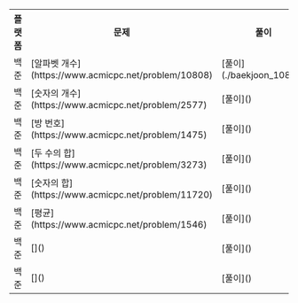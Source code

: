 <table>
<tr>
<th>플랫폼</th>
<th>문제</th>
<th>풀이</th>
</tr>

<tr>
<td>백준</td>
<td>[알파벳 개수](https://www.acmicpc.net/problem/10808)</td>
<td>[풀이](./baekjoon_10808)</td>
</tr>

<tr>
<td>백준</td>
<td>[숫자의 개수](https://www.acmicpc.net/problem/2577)</td>
<td>[풀이]()</td>
</tr>

<tr>
<td>백준</td>
<td>[방 번호](https://www.acmicpc.net/problem/1475)</td>
<td>[풀이]()</td>
</tr>

<tr>
<td>백준</td>
<td>[두 수의 합](https://www.acmicpc.net/problem/3273)</td>
<td>[풀이]()</td>
</tr>

<tr>
<td>백준</td>
<td>[숫자의 합](https://www.acmicpc.net/problem/11720)</td>
<td>[풀이]()</td>
</tr>

<tr>
<td>백준</td>
<td>[평균](https://www.acmicpc.net/problem/1546)</td>
<td>[풀이]()</td>
</tr>

<tr>
<td>백준</td>
<td>[]()</td>
<td>[풀이]()</td>
</tr>

<tr>
<td>백준</td>
<td>[]()</td>
<td>[풀이]()</td>
</tr>

</table>
